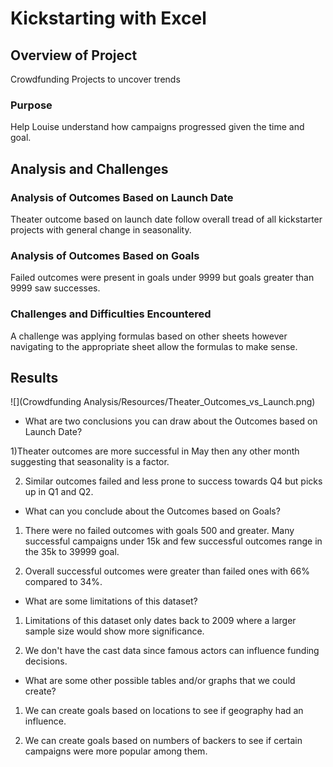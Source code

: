 # Kickstarting with Excel

## Overview of Project
Crowdfunding Projects to uncover trends 
### Purpose
Help Louise understand how campaigns progressed given the time and goal. 
## Analysis and Challenges

### Analysis of Outcomes Based on Launch Date
Theater outcome based on launch date follow overall tread of all kickstarter projects with general change in seasonality. 

### Analysis of Outcomes Based on Goals
Failed outcomes were present in goals under 9999 but goals greater than 9999 saw successes. 
### Challenges and Difficulties Encountered
A challenge was applying formulas based on other sheets however navigating to the appropriate sheet allow the formulas to make sense.
## Results
![](Crowdfunding Analysis/Resources/Theater_Outcomes_vs_Launch.png)
- What are two conclusions you can draw about the Outcomes based on Launch Date?

1)Theater outcomes are more successful in May then any other month suggesting that seasonality is a factor. 

2) Similar outcomes failed and less prone to success towards Q4 but picks up in Q1 and Q2. 

- What can you conclude about the Outcomes based on Goals?

1) There were no failed outcomes with goals 500 and greater. Many successful campaigns under 15k and few successful outcomes range in the 35k to 39999 goal. 

2) Overall successful outcomes were greater than failed ones with 66% compared to 34%. 

- What are some limitations of this dataset?

1) Limitations of this dataset only dates back to 2009 where a larger sample size would show more significance. 

2) We don't have the cast data since famous actors can influence funding decisions. 

- What are some other possible tables and/or graphs that we could create?

1) We can create goals based on locations to see if geography had an influence. 

2) We can create goals based on numbers of backers to see if certain campaigns were more popular among them. 
